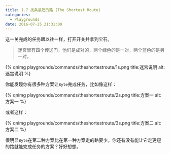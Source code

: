 ```yaml
---
title: 1.7 找条最短的路 (The Shortest Route)
categories:
  - Playgrounds
date: 2016-07-25 21:31:00
---
```


这一关完成的任务跟以往一样，打开开关并拿到宝石。

>迷宫里有四个传送门，他们是成对的，两个绿色的是一对，两个蓝色的是另一对。

 {% qnimg playgrounds/commands/theshortestroute/1s.png title:迷宫说明 alt:迷宫说明 %}

<!-- ![迷宫说明](/images/commands/theshortestroute/1s.png) -->

你能发现你有很多种方案让`Byte`完成任务，比如像这样：

 {% qnimg playgrounds/commands/theshortestroute/2s.png title:方案一 alt:方案一 %}

<!-- ![方案一](/images/commands/theshortestroute/2s.png) -->

或者这样：

 {% qnimg playgrounds/commands/theshortestroute/3s.png title:方案二 alt:方案二 %}

<!-- ![方案二](/images/commands/theshortestroute/3s.png) -->

很明显`Byte`在第二种方案比在第一种方案走的路要少。你还有没有能让它走更短的路就能完成任务的方案？好好想想。